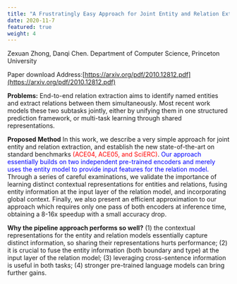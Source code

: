 ```yaml
---
title: "A Frustratingly Easy Approach for Joint Entity and Relation Extraction"
date: 2020-11-7
featured: true
weight: 4
---
```


Zexuan Zhong, Danqi Chen. Department of Computer Science, Princeton University

Paper download Address:[https://arxiv.org/pdf/2010.12812.pdf](https://arxiv.org/pdf/2010.12812.pdf)

**Problems:** End-to-end relation extraction aims to identify named entities and extract relations between them simultaneously. Most recent work models these two subtasks jointly, either by unifying them in one structured prediction framework, or multi-task learning through shared representations.

**Proposed Method** In this work, we describe a very simple approach for joint entity and relation extraction, and establish the new state-of-the-art on standard benchmarks <font color='red'>(ACE04, ACE05, and SciERC)</font>. <font color='blue'>Our approach essentially builds on two independent pre-trained encoders and merely uses the entity model to provide input features for the relation model.</font> Through a series of careful examinations, we validate the importance of learning distinct contextual representations for entities and relations, fusing entity information at the input layer of the relation model, and incorporating global context. Finally, we also present an efficient approximation to our approach which requires only one pass of both encoders at inference time, obtaining a 8-16x speedup with a small accuracy drop.

**Why the pipeline approach performs so well?** 
(1) the contextual representations for the entity and relation models essentially capture distinct information, so sharing their representations hurts performance; 
(2) it is crucial to fuse the entity information (both boundary and type) at the input layer of the relation model;
(3) leveraging cross-sentence information is useful in both tasks; 
(4) stronger pre-trained language models can bring further gains. 

